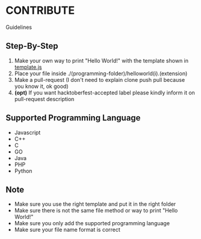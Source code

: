 # CONTRIBUTE
Guidelines

## Step-By-Step
1. Make your own way to print "Hello World!" with the template shown in [template.js](https://github.com/Dimas-Saputra-Me/101-ways-to-print-helloworld/blob/master/template.js)
2. Place your file inside ./(programming-folder)/helloworld(i).(extension)
3. Make a pull-request (I don't need to explain clone push pull because you know it, ok good)
4. **(opt)** If you want hacktoberfest-accepted label please kindly inform it on pull-request description

## Supported Programming Language
- Javascript
- C++
- C
- GO
- Java
- PHP
- Python

## Note
- Make sure you use the right template and put it in the right folder
- Make sure there is not the same file method or way to print "Hello World!"
- Make sure you only add the supported programming language
- Make sure your file name format is correct